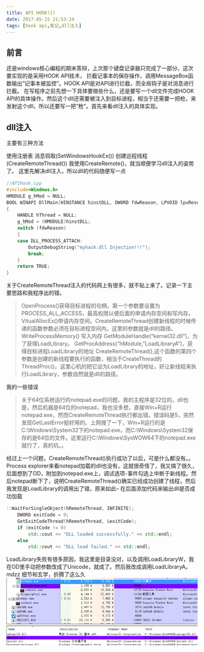 ```yaml
---
title: API HOOK(1)
date: 2017-05-15 21:53:24
tags: [hook api,笔记,dll注入]
---
```

## 前言

还是windows核心编程的期末答辩，上次那个键盘记录器只完成了一部分，这次要实现的是采用HOOK API技术，
拦截记事本的保存操作，<!--more-->调用MessageBox函数输出”记事本被监控”。HOOK API是对API进行拦截，而全局钩子是对消息进行拦截。
在写程序之前先想一下具体要做些什么，还是要写一个dll文件完成HOOK API的具体操作。然后这个dll还需要被注入到目标进程，相当于还需要一把枪，来发射这个dll，所以还要写一把”枪”。首先来看dll注入的具体实现。

## dll注入

主要有三种方法

使用注册表
消息钩取(SetWindowsHookEx())
创建远程线程(CreateRemoteThread())
我使用CreateRemote()，就当顺便学习dll注入的姿势了。
这里先解决dll注入，所以dll的代码随便写一点
```c
//APIHook.cpp
#include<Windows.h>
HMODULE g_hMod = NULL;
BOOL WINAPI DllMain(HINSTANCE hinstDLL, DWORD fdwReason, LPVOID lpvReserved)
{
	HANDLE hThread = NULL;
	g_hMod = (HMODULE)hinstDLL;
	switch (fdwReason)
	{
	case DLL_PROCESS_ATTACH:
		OutputDebugString("myhack.dll Injection!!!");
		break;
	}
	return TRUE;
}
```
关于CreateRemoteThread注入的代码网上有很多，就不贴上来了。记录一下主要思路和我程序出的错。

>OpenProcess()获得目标进程的句柄，第一个参数要设置为PROCESS_ALL_ACCESS，最高权限以便后面的申请内存空间和写内存。
VitualAllocEx()申请内存空间。CreateRemoteThread创建新线程的时候传递的函数参数必须在目标进程空间内，这里的参数就是dll的路径。
WriteProcessMemory() 写入内存
GetModuleHandle(“kernel32.dll”)，为了获得LoadLibrary。
GetProcAddress(“hModule,”LoadLibraryA”)，获得目标进程LoadLibrary的地址
CreateRemoteThread(),这个函数的第四个参数是创建的新线程要执行的函数，相当于CreateThread的ThreadProc()。这里心机的把它设为LoadLibrary的地址，好让新线程来执行LoadLibrary，参数自然就是dll的路径。

我的一些错误

>关于64位系统运行的notepad.exe的问题。我的主程序是32位的，dll也是，然后机器是64位的notepad，我也没多想，直接Win+R运行notepad.exe，然而CreateRemoteThread执行都出错。错误码是5，突然发现GetLastError挺好用的。上网搜了一下，Win+R运行的是C:\Windows\System32下的notepad.exe，而C:\Windows\System32保存的是64位的文件。这里运行C:\Windows\SysWOW64下的notepad.exe就行了，真的坑。。

经过上一个问题，CreateRemoteThread()执行成功了以后，可是什么都没有。。Process explorer来看notepad加载的dll也没有，这就很奇怪了，我又搞了很久，后面想到了OD，附加到notepad.exe上，调试选项-事件勾选上中断于新线程。然后notepad断下了，说明CreateRemoteThread()确实已经成功创建了线程，然后我发现是LoadLibrary的调用出了错，原来如此–
在后面添加代码来输出dll是否成功加载
```c++
::WaitForSingleObject(hRemoteThread, INFINITE);
	DWORD exitCode = 0;
	GetExitCodeThread(hRemoteThread, &exitCode);
	if (exitCode != 0)
		std::cout << "DLL loaded successfully." << std::endl;
	else
		std::cout << "DLL load failed." << std::endl;
```
LoadLibrary失败有很多原因，我这里是目录没对，以及调用LoadLibraryW，我在OD里手动把参数改成了Unicode，就成了。然后我改成调用LoadLibraryA。mdzz
细节和玄学，折腾了这么久
![](\image\dll注入.PNG)